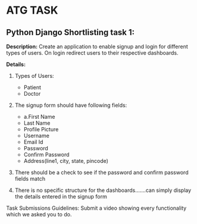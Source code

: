 # ATG TASK
## Python Django Shortlisting task 1:

**Description:** Create an application to enable signup and login for different types of users. On login redirect users to their respective dashboards.


**Details:**

1. Types of Users:
    - Patient
    - Doctor
2. The signup form should have following fields:
    - a.First Name
    - Last Name
    - Profile Picture
    - Username
    - Email Id
    - Password
    - Confirm Password
    - Address(line1, city, state, pincode)

3. There should be a check to see if the password and confirm password fields match
4. There is no specific structure for the dashboards…….can simply display the details entered in the signup form


Task Submissions Guidelines:
Submit a video showing every functionality which we asked you to do.

    

